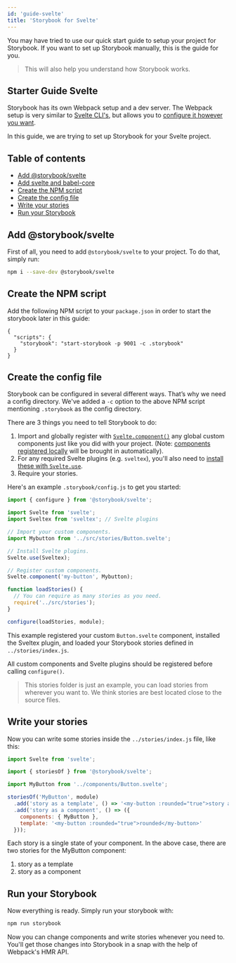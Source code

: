 ```yaml
---
id: 'guide-svelte'
title: 'Storybook for Svelte'
---
```


You may have tried to use our quick start guide to setup your project for Storybook. If you want to set up Storybook manually, this is the guide for you.

> This will also help you understand how Storybook works.

## Starter Guide Svelte

Storybook has its own Webpack setup and a dev server.
The Webpack setup is very similar to [Svelte CLI's](https://github.com/sveltejs/svelte-cli), but allows you to [configure it however you want](/configurations/custom-webpack-config/).

In this guide, we are trying to set up Storybook for your Svelte project.

## Table of contents

-   [Add @storybook/svelte](#add-storybooksvelte)
-   [Add svelte and babel-core](#add-svelte-and-babel-core)
-   [Create the NPM script](#create-the-npm-script)
-   [Create the config file](#create-the-config-file)
-   [Write your stories](#write-your-stories)
-   [Run your Storybook](#run-your-storybook)

## Add @storybook/svelte

First of all, you need to add `@storybook/svelte` to your project. To do that, simply run:

```sh
npm i --save-dev @storybook/svelte
```

## Create the NPM script

Add the following NPM script to your `package.json` in order to start the storybook later in this guide:

    {
      "scripts": {
        "storybook": "start-storybook -p 9001 -c .storybook"
      }
    }

## Create the config file

Storybook can be configured in several different ways.
That’s why we need a config directory. We've added a `-c` option to the above NPM script mentioning `.storybook` as the config directory.

There are 3 things you need to tell Storybook to do:

1.  Import and globally register with [`Svelte.component()`](https://sveltejs.org/v2/api/#Svelte-component) any global custom components just like you did with your project. (Note: [components registered locally](https://sveltejs.org/v2/guide/components.html#Local-Registration) will be brought in automatically).
2.  For any required Svelte plugins (e.g. `sveltex`), you'll also need to [install these with `Svelte.use`](https://sveltejs.org/v2/api/#Svelte-use).
3.  Require your stories.

Here's an example `.storybook/config.js` to get you started:

```js
import { configure } from '@storybook/svelte';

import Svelte from 'svelte';
import Sveltex from 'sveltex'; // Svelte plugins

// Import your custom components.
import Mybutton from '../src/stories/Button.svelte';

// Install Svelte plugins.
Svelte.use(Sveltex);

// Register custom components.
Svelte.component('my-button', Mybutton);

function loadStories() {
  // You can require as many stories as you need.
  require('../src/stories');
}

configure(loadStories, module);
```

This example registered your custom `Button.svelte` component, installed the Sveltex plugin, and loaded your Storybook stories defined in `../stories/index.js`.

All custom components and Svelte plugins should be registered before calling `configure()`.

> This stories folder is just an example, you can load stories from wherever you want to.
> We think stories are best located close to the source files.

## Write your stories

Now you can write some stories inside the `../stories/index.js` file, like this:

```js
import Svelte from 'svelte';

import { storiesOf } from '@storybook/svelte';

import MyButton from '../components/Button.svelte';

storiesOf('MyButton', module)
  .add('story as a template', () => '<my-button :rounded="true">story as a function template</my-button>')
  .add('story as a component', () => ({
    components: { MyButton },
    template: '<my-button :rounded="true">rounded</my-button>'
  }));
```

Each story is a single state of your component. In the above case, there are two stories for the MyButton component:

1.  story as a template
2.  story as a component

## Run your Storybook

Now everything is ready. Simply run your storybook with:

```sh
npm run storybook
```

Now you can change components and write stories whenever you need to.
You'll get those changes into Storybook in a snap with the help of Webpack's HMR API.
